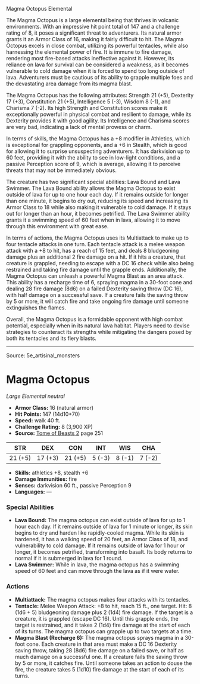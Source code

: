 <MonsterName/>Magma Octopus</MonsterName>
<CreatureType/>Elemental</CreatureType>

<summary>The Magma Octopus is a large elemental being that thrives in volcanic environments. With an impressive hit point total of 147 and a challenge rating of 8, it poses a significant threat to adventurers. Its natural armor grants it an Armor Class of 16, making it fairly difficult to hit. The Magma Octopus excels in close combat, utilizing its powerful tentacles, while also harnessing the elemental power of fire. It is immune to fire damage, rendering most fire-based attacks ineffective against it. However, its reliance on lava for survival can be considered a weakness, as it becomes vulnerable to cold damage when it is forced to spend too long outside of lava. Adventurers must be cautious of its ability to grapple multiple foes and the devastating area damage from its magma blast.</summary>

<detail>

The Magma Octopus has the following attributes: Strength 21 (+5), Dexterity 17 (+3), Constitution 21 (+5), Intelligence 5 (-3), Wisdom 8 (-1), and Charisma 7 (-2). Its high Strength and Constitution scores make it exceptionally powerful in physical combat and resilient to damage, while its Dexterity provides it with good agility. Its Intelligence and Charisma scores are very bad, indicating a lack of mental prowess or charm.

In terms of skills, the Magma Octopus has a +8 modifier in Athletics, which is exceptional for grappling opponents, and a +6 in Stealth, which is good for allowing it to surprise unsuspecting adventurers. It has darkvision up to 60 feet, providing it with the ability to see in low-light conditions, and a passive Perception score of 9, which is average, allowing it to perceive threats that may not be immediately obvious.

The creature has two significant special abilities: Lava Bound and Lava Swimmer. The Lava Bound ability allows the Magma Octopus to exist outside of lava for up to one hour each day. If it remains outside for longer than one minute, it begins to dry out, reducing its speed and increasing its Armor Class to 18 while also making it vulnerable to cold damage. If it stays out for longer than an hour, it becomes petrified. The Lava Swimmer ability grants it a swimming speed of 60 feet when in lava, allowing it to move through this environment with great ease.

In terms of actions, the Magma Octopus uses its Multiattack to make up to four tentacle attacks in one turn. Each tentacle attack is a melee weapon attack with a +8 to hit, has a reach of 15 feet, and deals 8 bludgeoning damage plus an additional 2 fire damage on a hit. If it hits a creature, that creature is grappled, needing to escape with a DC 16 check while also being restrained and taking fire damage until the grapple ends. Additionally, the Magma Octopus can unleash a powerful Magma Blast as an area attack. This ability has a recharge time of 6, spraying magma in a 30-foot cone and dealing 28 fire damage (8d6) on a failed Dexterity saving throw (DC 16), with half damage on a successful save. If a creature fails the saving throw by 5 or more, it will catch fire and take ongoing fire damage until someone extinguishes the flames.

Overall, the Magma Octopus is a formidable opponent with high combat potential, especially when in its natural lava habitat. Players need to devise strategies to counteract its strengths while mitigating the dangers posed by both its tentacles and its fiery blasts.</detail>



---

Source: 5e_artisinal_monsters

# Magma Octopus

*Large* *Elemental* *neutral*

- **Armor Class:** 16 (natural armor)
- **Hit Points:** 147 (14d10+70)
- **Speed:** walk 40 ft.
- **Challenge Rating:** 8 (3,900 XP)
- **Source:** [Tome of Beasts 2](https://koboldpress.com/kpstore/product/tome-of-beasts-2-for-5th-edition) page 251

| STR | DEX | CON | INT | WIS | CHA |
| --- | --- | --- | --- | --- | --- |
| 21 (+5) | 17 (+3) | 21 (+5) | 5 (-3) | 8 (-1) | 7 (-2) |

- **Skills:** athletics +8, stealth +6
- **Damage Immunities:** fire
- **Senses:** darkvision 60 ft., passive Perception 9
- **Languages:** —

### Special Abilities

- **Lava Bound:** The magma octopus can exist outside of lava for up to 1 hour each day. If it remains outside of lava for 1 minute or longer, its skin begins to dry and harden like rapidly-cooled magma. While its skin is hardened, it has a walking speed of 20 feet, an Armor Class of 18, and vulnerability to cold damage. If it remains outside of lava for 1 hour or longer, it becomes petrified, transforming into basalt. Its body returns to normal if it is submerged in lava for 1 round.
- **Lava Swimmer:** While in lava, the magma octopus has a swimming speed of 60 feet and can move through the lava as if it were water.

### Actions

- **Multiattack:** The magma octopus makes four attacks with its tentacles.
- **Tentacle:** Melee Weapon Attack: +8 to hit, reach 15 ft., one target. Hit: 8 (1d6 + 5) bludgeoning damage plus 2 (1d4) fire damage. If the target is a creature, it is grappled (escape DC 16). Until this grapple ends, the target is restrained, and it takes 2 (1d4) fire damage at the start of each of its turns. The magma octopus can grapple up to two targets at a time.
- **Magma Blast (Recharge 6):** The magma octopus sprays magma in a 30-foot cone. Each creature in that area must make a DC 16 Dexterity saving throw, taking 28 (8d6) fire damage on a failed save, or half as much damage on a successful one. If a creature fails the saving throw by 5 or more, it catches fire. Until someone takes an action to douse the fire, the creature takes 5 (1d10) fire damage at the start of each of its turns.




